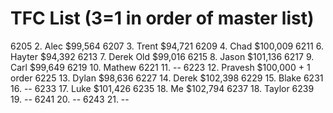 # TFC List (3=1 in order of master list)

6205 2. Alec $99,564
6207 3. Trent $94,721
6209 4. Chad $100,009
6211 6. Hayter $94,392
6213 7. Derek Old $99,016
6215 8. Jason $101,136
6217 9. Carl $99,649
6219 10. Mathew
6221 11. --
6223 12. Pravesh $100,000 + 1 order
6225 13. Dylan $98,636
6227 14. Derek $102,398
6229 15. Blake
6231 16. --
6233 17. Luke $101,426
6235 18. Me $102,794
6237 18. Taylor
6239 19. --
6241 20. --
6243 21. --
